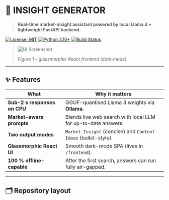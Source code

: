 # 🤖 INSIGHT GENERATOR

> **Real-time market-insight assistant powered by local Llama 3 + lightweight FastAPI backend.**

[![License: MIT](https://img.shields.io/badge/License-MIT-yellow.svg)](LICENSE)
[![Python 3.10+](https://img.shields.io/badge/python-3.10%2B-blue)](https://www.python.org/)
[![Build Status](https://github.com/SATHVIK-KOTI/Insight_Generator/actions/workflows/ci.yml/badge.svg?branch=main)](https://github.com/SATHVIK-KOTI/Insight_Generator/actions)

> ![UI Screenshot](docs/ui_screenshot.png)
>
> *Figure 1 – glassmorphic React frontend (dark-mode).*

---

## ✨ Features

| What | Why it matters |
|------|----------------|
| **Sub-2 s responses on CPU** | GGUF-quantised Llama 3 weights via **Ollama**. |
| **Market-aware prompts** | Blends live web search with local LLM for up-to-date answers. |
| **Two output modes** | `Market Insight` (concise) and `Content Ideas` (bullet-style). |
| **Glassmorphic React UI** | Smooth dark-mode SPA (lives in `/frontend`). |
| **100 % offline-capable** | After the first search, answers can run fully air-gapped. |

---

## 🗂️ Repository layout

